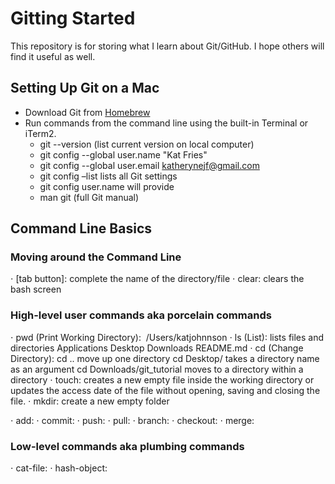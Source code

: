 # Gitting Started

This repository is for storing what I learn about Git/GitHub. I hope others will find it useful as well.

## Setting Up Git on a Mac
+ Download Git from [Homebrew](https://brew.sh/)
+ Run commands from the command line using the built-in Terminal or iTerm2.
  + git --version (list current version on local computer)
  + git config --global user.name "Kat Fries"
  + git config --global user.email katherynejf@gmail.com
  + git config –list lists all Git settings
  + git config user.name will provide 
  + man git (full Git manual)


## Command Line Basics
### Moving around the Command Line
⋅	[tab button]: complete the name of the directory/file
⋅	clear: clears the bash screen

### High-level user commands aka porcelain commands
⋅	pwd (Print Working Directory):  /Users/katjohnnson
⋅	ls (List): lists files and directories
Applications	Desktop
Downloads		README.md
⋅	cd (Change Directory):
cd ..					move up one directory
cd Desktop/			takes a directory name as an argument
cd Downloads/git_tutorial	moves to a directory within a directory
⋅	touch: creates a new empty file inside the working directory or updates the access date of the file without opening, saving and closing the file. 
⋅	mkdir: create a new empty folder



⋅	add: 
⋅	commit: 
⋅	push: 
⋅	pull: 
⋅	branch: 
⋅	checkout: 
⋅	merge: 

### Low-level commands aka plumbing commands
⋅	cat-file: 
⋅	hash-object: 
